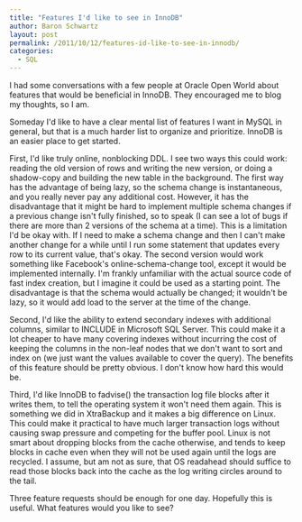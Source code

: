 ```yaml
---
title: "Features I'd like to see in InnoDB"
author: Baron Schwartz
layout: post
permalink: /2011/10/12/features-id-like-to-see-in-innodb/
categories:
  - SQL
---
```

I had some conversations with a few people at Oracle Open World about features that would be beneficial in InnoDB. They encouraged me to blog my thoughts, so I am.

Someday I'd like to have a clear mental list of features I want in MySQL in general, but that is a much harder list to organize and prioritize. InnoDB is an easier place to get started.

First, I'd like truly online, nonblocking DDL. I see two ways this could work: reading the old version of rows and writing the new version, or doing a shadow-copy and building the new table in the background. The first way has the advantage of being lazy, so the schema change is instantaneous, and you really never pay any additional cost. However, it has the disadvantage that it might be hard to implement multiple schema changes if a previous change isn't fully finished, so to speak (I can see a lot of bugs if there are more than 2 versions of the schema at a time). This is a limitation I'd be okay with. If I need to make a schema change and then I can't make another change for a while until I run some statement that updates every row to its current value, that's okay. The second version would work something like Facebook's online-schema-change tool, except it would be implemented internally. I'm frankly unfamiliar with the actual source code of fast index creation, but I imagine it could be used as a starting point. The disadvantage is that the schema would actually be changed; it wouldn't be lazy, so it would add load to the server at the time of the change.

Second, I'd like the ability to extend secondary indexes with additional columns, similar to INCLUDE in Microsoft SQL Server. This could make it a lot cheaper to have many covering indexes without incurring the cost of keeping the columns in the non-leaf nodes that we don't want to sort and index on (we just want the values available to cover the query). The benefits of this feature should be pretty obvious. I don't know how hard this would be.

Third, I'd like InnoDB to fadvise() the transaction log file blocks after it writes them, to tell the operating system it won't need them again. This is something we did in XtraBackup and it makes a big difference on Linux. This could make it practical to have much larger transaction logs without causing swap pressure and competing for the buffer pool. Linux is not smart about dropping blocks from the cache otherwise, and tends to keep blocks in cache even when they will not be used again until the logs are recycled. I assume, but am not as sure, that OS readahead should suffice to read those blocks back into the cache as the log writing circles around to the tail.

Three feature requests should be enough for one day. Hopefully this is useful. What features would you like to see?
